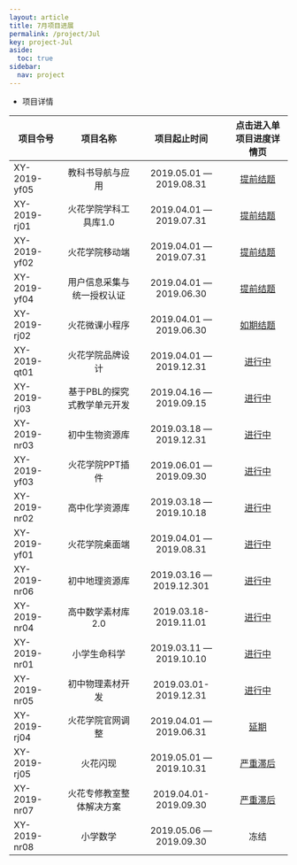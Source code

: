 ```yaml
---
layout: article
title: 7月项目进展
permalink: /project/Jul
key: project-Jul
aside:
  toc: true
sidebar:
  nav: project
---
```


<bro/><bro/>

- 项目详情

| 项目令号       |  项目名称  |项目起止时间  |   点击进入单项目进度详情页  |
|-------------  |:------:|:------:|:------:|
|XY-2019-yf05   |教科书导航与应用	|2019.05.01 — 2019.08.31|[提前结题](http://wiki.huohuaschool.com/confluence/pages/viewpage.action?pageId=3703639)|
|XY-2019-rj01   |火花学院学科工具库1.0	|2019.04.01 — 2019.07.31|[提前结题](http://wiki.huohuaschool.com/confluence/pages/viewpage.action?pageId=1376905)|
|XY-2019-yf02   |火花学院移动端	|2019.04.01 — 2019.07.31|[提前结题](http://wiki.huohuaschool.com/confluence/pages/viewpage.action?pageId=2688038)|
|XY-2019-yf04   |用户信息采集与统一授权认证	|2019.04.01 — 2019.06.30|[提前结题](http://wiki.huohuaschool.com/confluence/pages/viewpage.action?pageId=2687042)|
|XY-2019-rj02   |火花微课小程序	|2019.04.01 — 2019.06.30|[如期结题](http://wiki.huohuaschool.com/confluence/pages/viewpage.action?pageId=2687188)|
|XY-2019-qt01   |火花学院品牌设计|2019.04.01 — 2019.12.31|[进行中](http://wiki.huohuaschool.com/confluence/pages/viewpage.action?pageId=3703396)|
|XY-2019-rj03   |基于PBL的探究式教学单元开发|2019.04.16 — 2019.09.15|[进行中](http://wiki.huohuaschool.com/confluence/pages/viewpage.action?pageId=3703753)|
|XY-2019-nr03   |初中生物资源库|2019.03.18 — 2019.12.31|[进行中](http://wiki.huohuaschool.com/confluence/pages/viewpage.action?pageId=3703783)|
|XY-2019-yf03   |火花学院PPT插件|2019.06.01 — 2019.09.30|[进行中](http://wiki.huohuaschool.com/confluence/pages/viewpage.action?pageId=3703147)|
|XY-2019-nr02   |高中化学资源库|2019.03.18 — 2019.10.18|[进行中](http://wiki.huohuaschool.com/confluence/pages/viewpage.action?pageId=3703765)|
|XY-2019-yf01   |火花学院桌面端|2019.04.01 — 2019.08.31|[进行中](http://wiki.huohuaschool.com/confluence/pages/viewpage.action?pageId=3702917)|
|XY-2019-nr06   |初中地理资源库|2019.03.16 — 2019.12.301|[进行中](http://wiki.huohuaschool.com/confluence/pages/viewpage.action?pageId=3703799)|
|XY-2019-nr04   |高中数学素材库2.0|2019.03.18-2019.11.01|[进行中](http://wiki.huohuaschool.com/confluence/pages/viewpage.action?pageId=3703788)|
|XY-2019-nr01   |小学生命科学|2019.03.11 — 2019.10.10|[进行中](http://wiki.huohuaschool.com/confluence/pages/viewpage.action?pageId=3703778)|
|XY-2019-nr05   |初中物理素材开发|2019.03.01-2019.12.31|[进行中](http://wiki.huohuaschool.com/confluence/pages/viewpage.action?pageId=3703794)|
|XY-2019-rj04   |火花学院官网调整|2019.04.01 — 2019.06.31|[延期](http://wiki.huohuaschool.com/confluence/pages/viewpage.action?pageId=2687307)|
|XY-2019-rj05   |火花闪现|2019.05.01 — 2019.10.31|[严重滞后](http://wiki.huohuaschool.com/confluence/pages/viewpage.action?pageId=3703774)|
|XY-2019-nr07   |火花专修教室整体解决方案|2019.04.01-2019.09.30|[严重滞后](http://wiki.huohuaschool.com/confluence/pages/viewpage.action?pageId=3703804)|
|XY-2019-nr08   |小学数学|2019.05.06 — 2019.09.30|冻结|
